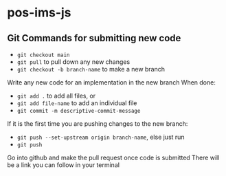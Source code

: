 # pos-ims-js

## Git Commands for submitting new code

- `git checkout main`
- `git pull` to pull down any new changes
- `git checkout -b branch-name` to make a new branch

Write any new code for an implementation in the new branch
When done:

- `git add .` to add all files, or
- `git add file-name` to add an individual file
- `git commit -m descriptive-commit-message`

If it is the first time you are pushing changes to the new branch:
- `git push --set-upstream origin branch-name`, else just run
- `git push`

Go into github and make the pull request once code is submitted
There will be a link you can follow in your terminal